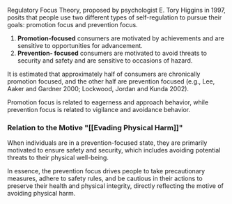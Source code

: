 Regulatory Focus Theory, proposed by psychologist E. Tory Higgins in 1997, posits that people use two different types of self-regulation to pursue their goals: promotion focus and prevention focus.

1. **Promotion-focused** consumers are motivated by achievements and are sensitive to opportunities for advancement.  
2. **Prevention- focused** consumers are motivated to avoid threats to security and safety and are sensitive to occasions of hazard.  

It is estimated that approximately half of consumers are chronically promotion focused, and the other half are prevention focused (e.g., Lee, Aaker and Gardner 2000; Lockwood, Jordan and Kunda 2002).

Promotion focus is related to eagerness and approach behavior, while prevention focus is related to vigilance and avoidance behavior.

### Relation to the Motive "[[Evading Physical Harm]]"
When individuals are in a prevention-focused state, they are primarily motivated to ensure safety and security, which includes avoiding potential threats to their physical well-being.

In essence, the prevention focus drives people to take precautionary measures, adhere to safety rules, and be cautious in their actions to preserve their health and physical integrity, directly reflecting the motive of avoiding physical harm.